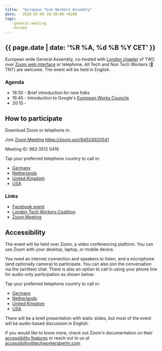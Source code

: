 ```yaml
---
title:  "European Tech Workers Assembly"
date:   2020-05-06 19:30:00 +0200
tags:
   -general-meeting
   -europe
---
```



## {{ page.date | date: '%R %A, %d %B %Y CET' }}
European wide General Assembly, co-hosted with [London chapter](https://techworkerscoalition.org/london/) of TWC over [Zoom web interface](https://zoom.us/j/84524920541) or telephone.
All Tech and Non Tech Workers (🧨 TNT) are welcome. The event will be held in English.  

### Agenda

* 19:30 - Brief introduction for new folks
* 19:45 - Introduction to Google's [European Works Councils](https://www.worker-participation.eu/European-Works-Councils)
* 20:15 -

## How to participate

Download Zoom or telephone in.

Join [Zoom Meeting](https://zoom.us/j/84524920541) https://zoom.us/j/84524920541

Meeting ID: 963 3512 0416

Tap your preferred telephone country to call in:
- <a href="tel:+496950502596,,84524920541#">Germany</a>
- <a href="tel:+31207947345,,84524920541#">Netherlands</a>
- <a href="tel:+442080806592,,84524920541#">United Kingdom</a>
- <a href="tel:+12532158782,,84524920541#">USA</a>

### Links

- [Facebook event](https://www.facebook.com/events/2513878028863369/)
- [London Tech Workers Coalition](https://www.facebook.com/TechWorkersLDN)
- [Zoom Meeting](https://zoom.us/j/84524920541)
## Accessibility

The event will be held over Zoom, a video conferencing platform. You can use Zoom with your desktop, laptop, or mobile device.

You need an internet connection and speakers to listen, and a microphone (and optionally camera) to participate. You can also join the conversation via the (written) chat. There is also an option to call in using your phone line for audio-only participation as shown below:

Tap your preferred telephone country to call in:
- <a href="tel:+496950502596,,84524920541#">Germany</a>
- <a href="tel:+31207947345,,84524920541#">Netherlands</a>
- <a href="tel:+442080806592,,84524920541#">United Kingdom</a>
- <a href="tel:+12532158782,,84524920541#">USA</a>

There will be a brief presentation with static slides, but most of the event will be audio-based discussion in English.

If you would like to know more, check out Zoom's documentation on their [accessibility features](https://zoom.us/accessibility) or reach out to us at accessibility@techworkersberlin.com
